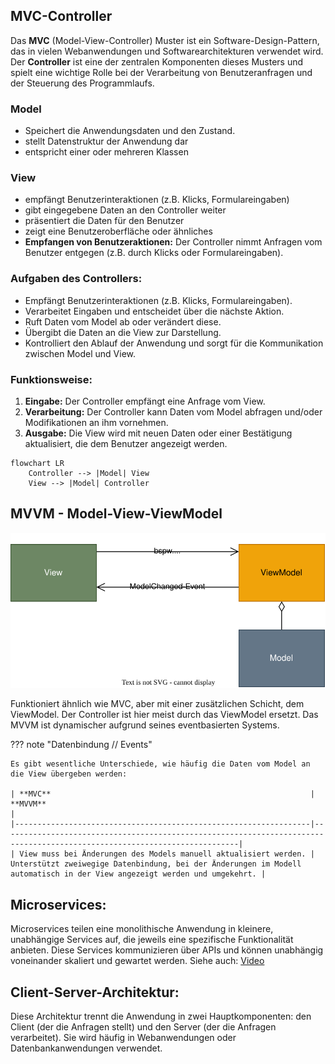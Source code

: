 ## MVC-Controller
Das **MVC** (Model-View-Controller) Muster ist ein Software-Design-Pattern, das in vielen Webanwendungen und Softwarearchitekturen verwendet wird. Der **Controller** ist eine der zentralen Komponenten dieses Musters und spielt eine wichtige Rolle bei der Verarbeitung von Benutzeranfragen und der Steuerung des Programmlaufs.

### Model
- Speichert die Anwendungsdaten und den Zustand.
- stellt Datenstruktur der Anwendung dar
- entspricht einer oder mehreren Klassen


### View
- empfängt Benutzerinteraktionen (z.B. Klicks, Formulareingaben)
- gibt eingegebene Daten an den Controller weiter
- präsentiert die Daten für den Benutzer
- zeigt eine Benutzeroberfläche oder ähnliches
- **Empfangen von Benutzeraktionen:** Der Controller nimmt Anfragen vom Benutzer entgegen (z.B. durch Klicks oder Formulareingaben).


### Aufgaben des Controllers:
- Empfängt Benutzerinteraktionen (z.B. Klicks, Formulareingaben).
- Verarbeitet Eingaben und entscheidet über die nächste Aktion.
- Ruft Daten vom Model ab oder verändert diese.
- Übergibt die Daten an die View zur Darstellung.
- Kontrolliert den Ablauf der Anwendung und sorgt für die Kommunikation zwischen Model und View.

### Funktionsweise:
1. **Eingabe:** Der Controller empfängt eine Anfrage vom View.
2. **Verarbeitung:** Der Controller kann Daten vom Model abfragen und/oder Modifikationen an ihm vornehmen.
3. **Ausgabe:** Die View wird mit neuen Daten oder einer Bestätigung aktualisiert, die dem Benutzer angezeigt werden.

```mermaid
flowchart LR
    Controller --> |Model| View
    View --> |Model| Controller
```

## MVVM - Model-View-ViewModel
![__MVVM.drawio.svg](images%2F__MVVM.drawio.svg)

Funktioniert ähnlich wie MVC, aber mit einer zusätzlichen Schicht, dem ViewModel. Der Controller ist hier meist durch das ViewModel ersetzt.
Das MVVM ist dynamischer aufgrund seines eventbasierten Systems.

??? note "Datenbindung // Events"

    Es gibt wesentliche Unterschiede, wie häufig die Daten vom Model an die View übergeben werden:

    | **MVC**                                                          | **MVVM**                                                                                                                  |
    |------------------------------------------------------------------|---------------------------------------------------------------------------------------------------------------------------|
    | View muss bei Änderungen des Models manuell aktualisiert werden. | Unterstützt zweiwegige Datenbindung, bei der Änderungen im Modell automatisch in der View angezeigt werden und umgekehrt. |


## Microservices:
Microservices teilen eine monolithische Anwendung in kleinere, unabhängige Services auf, die jeweils eine spezifische Funktionalität anbieten. Diese Services kommunizieren über APIs und können unabhängig voneinander skaliert und gewartet werden.
Siehe auch: [Video](https://youtu.be/y8OnoxKotPQ)


## Client-Server-Architektur:
Diese Architektur trennt die Anwendung in zwei Hauptkomponenten: den Client (der die Anfragen stellt) und den Server (der die Anfragen verarbeitet). Sie wird häufig in Webanwendungen oder Datenbankanwendungen verwendet.
